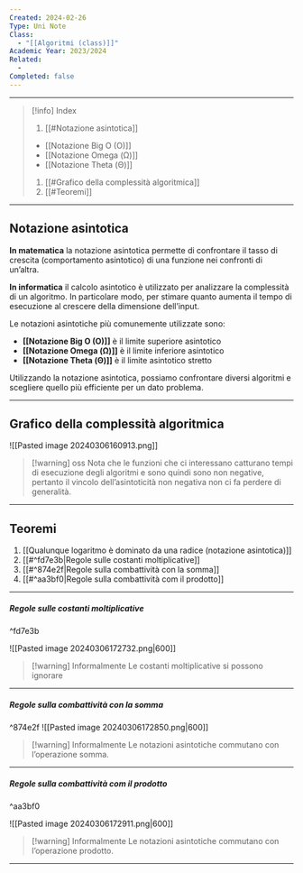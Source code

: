 ```yaml
---
Created: 2024-02-26
Type: Uni Note
Class:
  - "[[Algoritmi (class)]]"
Academic Year: 2023/2024
Related:
  -  
Completed: false
---
```

---

>[!info] Index
>1. [[#Notazione asintotica]]
>	- [[Notazione Big O (O)]]
>	- [[Notazione Omega (Ω)]]
>	- [[Notazione Theta (Θ)]]
>1. [[#Grafico della complessità algoritmica]]
>2. [[#Teoremi]]
>

---
## Notazione asintotica 

**In matematica** la notazione asintotica permette di confrontare il tasso di crescita (comportamento asintotico) di una funzione nei confronti di un’altra.

**In informatica** il calcolo asintotico è utilizzato per analizzare la complessità di un algoritmo.
In particolare modo, per stimare quanto aumenta il tempo di esecuzione al crescere della dimensione dell’input.

Le notazioni asintotiche più comunemente utilizzate sono:
- **[[Notazione Big O (O)]]** è il limite superiore asintotico
- **[[Notazione Omega (Ω)]]** è il limite inferiore asintotico
- **[[Notazione Theta (Θ)]]** è il limite asintotico stretto
 
Utilizzando la notazione asintotica, possiamo confrontare diversi algoritmi e scegliere quello più efficiente per un dato problema.

---
## Grafico della complessità algoritmica

![[Pasted image 20240306160913.png]]

>[!warning] oss
>Nota che le funzioni che ci interessano catturano tempi di
esecuzione degli algoritmi e sono quindi sono non negative,
pertanto il vincolo dell’asintoticità non negativa non ci fa perdere
di generalità.

---
## Teoremi
1. [[Qualunque logaritmo è dominato da una radice (notazione asintotica)]]
2. [[#^fd7e3b|Regole sulle costanti moltiplicative]]
3. [[#^874e2f|Regole sulla combattività con la somma]]
4. [[#^aa3bf0|Regole sulla combattività com il prodotto]]

---
##### Regole sulle costanti moltiplicative
^fd7e3b

![[Pasted image 20240306172732.png|600]]

>[!warning] Informalmente
>Le costanti moltiplicative si possono ignorare

---
##### Regole sulla combattività con la somma
^874e2f
![[Pasted image 20240306172850.png|600]]

>[!warning] Informalmente
>Le notazioni asintotiche commutano con l’operazione somma.

---
##### Regole sulla combattività com il prodotto
^aa3bf0

![[Pasted image 20240306172911.png|600]]

>[!warning] Informalmente
>Le notazioni asintotiche commutano con l’operazione prodotto.

---